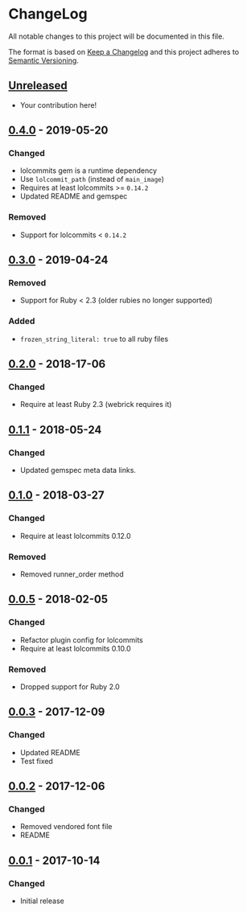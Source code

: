 # ChangeLog

All notable changes to this project will be documented in this file.

The format is based on [Keep a Changelog][KeepAChangelog] and this
project adheres to [Semantic Versioning][Semver].

## [Unreleased]

- Your contribution here!

## [0.4.0] - 2019-05-20
### Changed
- lolcommits gem is a runtime dependency
- Use `lolcommit_path` (instead of `main_image`)
- Requires at least lolcommits >= `0.14.2`
- Updated README and gemspec

### Removed
- Support for lolcommits < `0.14.2`

## [0.3.0] - 2019-04-24
### Removed
- Support for Ruby < 2.3 (older rubies no longer supported)

### Added
- `frozen_string_literal: true` to all ruby files

## [0.2.0] - 2018-17-06
### Changed
- Require at least Ruby 2.3 (webrick requires it)

## [0.1.1] - 2018-05-24
### Changed
- Updated gemspec meta data links.

## [0.1.0] - 2018-03-27
### Changed
- Require at least lolcommits 0.12.0

### Removed
- Removed runner_order method

## [0.0.5] - 2018-02-05
### Changed
- Refactor plugin config for lolcommits
- Require at least lolcommits 0.10.0

### Removed
- Dropped support for Ruby 2.0

## [0.0.3] - 2017-12-09
### Changed
- Updated README
- Test fixed

## [0.0.2] - 2017-12-06
### Changed
- Removed vendored font file
- README

## [0.0.1] - 2017-10-14
### Changed
- Initial release

[Unreleased]: https://github.com/lolcommits/lolcommits-tumblr/compare/v0.4.0...HEAD
[0.4.0]: https://github.com/lolcommits/lolcommits-tumblr/compare/v0.3.0...v0.4.0
[0.3.0]: https://github.com/lolcommits/lolcommits-tumblr/compare/v0.2.0...v0.3.0
[0.2.0]: https://github.com/lolcommits/lolcommits-tumblr/compare/v0.1.1...v0.2.0
[0.1.1]: https://github.com/lolcommits/lolcommits-tumblr/compare/v0.1.0...v0.1.1
[0.1.0]: https://github.com/lolcommits/lolcommits-tumblr/compare/v0.0.5...v0.1.0
[0.0.5]: https://github.com/lolcommits/lolcommits-tumblr/compare/v0.0.3...v0.0.5
[0.0.3]: https://github.com/lolcommits/lolcommits-tumblr/compare/v0.0.2...v0.0.3
[0.0.2]: https://github.com/lolcommits/lolcommits-tumblr/compare/v0.0.1...v0.0.2
[0.0.1]: https://github.com/lolcommits/lolcommits-tumblr/compare/8c8ec30...v0.0.1
[KeepAChangelog]: http://keepachangelog.com/en/1.0.0/
[Semver]: http://semver.org/spec/v2.0.0.html
